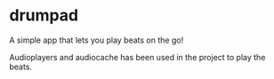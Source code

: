 # drumpad

A simple app that lets you play beats on the go!

Audioplayers and audiocache has been used in the project to play the beats.